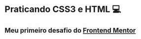 # Praticando CSS3 e HTML :computer:



## Meu primeiro desafio do [Frontend Mentor](https://www.frontendmentor.io/)